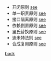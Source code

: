 - 开闭原则 [see](6/1.md)  
- 单一职责原则 [see](6/2.md)  
- 接口隔离原则 [see](6/3.md)  
- 依赖倒置原则 [see](6/4.md)  
- 里氏替换原则 [see](6/5.md)  
- 迪米特法则 [see](6/6.md)  
- 合成复用原则 [see](6/7.md)  

[back](../2.md)  